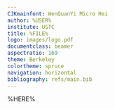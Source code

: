 ```yaml
---
CJKmainfont: WenQuanYi Micro Hei
author: %USER%
institute: USTC
title: %FILE%
logo: images/logo.pdf
documentclass: beamer
aspectratio: 169
theme: Berkeley
colortheme: spruce
navigation: horizontal
bibliography: refs/main.bib
---
```


%HERE%
